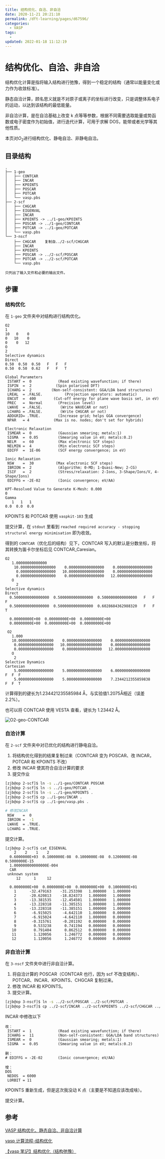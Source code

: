 ```yaml
---
title: 结构优化、自洽、非自洽
date: 2020-11-21 20:21:10
permalink: /dft-learning/pages/d67596/
categories:
  - VASP
tags:
  -
updated: 2022-01-18 11:12:19
---
```


# 结构优化、自洽、非自洽

结构优化计算是指将输入结构进行弛豫，得到一个稳定的结构（通常以能量变化或力作为收敛标准）。

静态自洽计算，顾名思义就是不对原子或离子的坐标进行改变，只是调整体系电子的运动，以达到该结构的最低能量。

非自洽计算，是在自洽基础上改变 k 点等等参数，根据不同需要选取能量或势函数或电子密度作为初始值，进行迭代计算，可用于求解 DOS，能带或者光学等其他性质。

本页对$O_2$进行结构优化、静电自洽、非静电自洽。

## 目录结构

```
.
├── 1-geo
│   ├── CONTCAR
│   ├── INCAR
│   ├── KPOINTS
│   ├── POSCAR
│   ├── POTCAR
│   └── vasp.pbs
├── 2-scf
│   ├── CHGCAR
│   ├── EIGENVAL
│   ├── INCAR
│   ├── KPOINTS -> ../1-geo/KPOINTS
│   ├── POSCAR -> ../1-geo/CONTCAR
│   ├── POTCAR -> ../1-geo/POTCAR
│   └── vasp.pbs
└── 3-nscf
    ├── CHGCAR    复制自../2-scf/CHGCAR
    ├── INCAR
    ├── KPOINTS
    ├── POSCAR -> ../2-scf/POSCAR
    ├── POTCAR -> ../2-scf/POTCAR
    └── vasp.pbs
    
只列出了输入文件和必要的输出文件。
```

## 步骤

### 结构优化

在 `1-geo` 文件夹中对结构进行结构优化。

<code-group>
<code-block title="POSCAR" active>

```
O2                                      
1     
10   0    0
0   10    0
0    0   12
O 
2
Selective dynamics
Direct
0.50  0.50  0.50   F   F   F
0.50  0.50  0.62   F   F   T
```

</code-block>

<code-block title="INCAR">

```
Global Parameters
 ISTART =  0            (Read existing wavefunction; if there)
 ISPIN  =  2           (Spin polarised DFT)
 ICHARG =  2         (Non-self-consistent: GGA/LDA band structures)
 LREAL  = .FALSE.          (Projection operators: automatic)
 ENCUT  =  400        (Cut-off energy for plane wave basis set, in eV)
 PREC   =  Normal       (Precision level)
 LWAVE  = .FALSE.        (Write WAVECAR or not)
 LCHARG = .FALSE.        (Write CHGCAR or not)
 ADDGRID= .TRUE.        (Increase grid; helps GGA convergence)
 NPAR   = 4           (Max is no. nodes; don't set for hybrids)

Electronic Relaxation
 ISMEAR =  0            (Gaussian smearing; metals:1)
 SIGMA  =  0.05         (Smearing value in eV; metals:0.2)
 NELM   =  60           (Max electronic SCF steps)
 NELMIN =  4            (Min electronic SCF steps)
 EDIFF  =  1E-06        (SCF energy convergence; in eV)

Ionic Relaxation
 NSW    =  30          (Max electronic SCF steps)
 IBRION =  2            (Algorithm: 0-MD; 1-Quasi-New; 2-CG)
 ISIF   =  2            (Stress/relaxation: 2-Ions, 3-Shape/Ions/V, 4-Shape/Ions)
 EDIFFG = -2E-02        (Ionic convergence; eV/AA)
```

</code-block>

<code-block title="KPOINTS">

```
KPT-Resolved Value to Generate K-Mesh: 0.000
0
Gamma
   1   1   1
0.0  0.0  0.0
```

</code-block>
</code-group>

KPOINTS 和 POTCAR 使用 `vaspkit-103` 生成

提交计算，在 `stdout` 里看到 ` reached required accuracy - stopping structural energy minimisation ` 即为收敛。

得到的 `CONTCAR`（优化后的结构）见下，CONTCAR 写入的默认是分数坐标，将其转换为笛卡尔坐标后见 CONTCAR_Caresian。

<code-group>

<code-block title="CONTCAR" active>

```
O2                                      
   1.00000000000000     
    10.0000000000000000    0.0000000000000000    0.0000000000000000
     0.0000000000000000   10.0000000000000000    0.0000000000000000
     0.0000000000000000    0.0000000000000000   12.0000000000000000
   O 
     2
Selective dynamics
Direct
  0.5000000000000000  0.5000000000000000  0.5000000000000000   F   F   F
  0.5000000000000000  0.5000000000000000  0.6028684362988320   F   F   T
 
  0.00000000E+00  0.00000000E+00  0.00000000E+00
  0.00000000E+00  0.00000000E+00  0.00000000E+00
```

</code-block>

<code-block title="CONTCAR_Cartesian">

```
 O2
   1.000
   10.0000000000000000    0.0000000000000000    0.0000000000000000
    0.0000000000000000   10.0000000000000000    0.0000000000000000
    0.0000000000000000    0.0000000000000000   12.0000000000000000
   O 
    2
Selective Dynamics
Cartesian
    5.0000000000000000    5.0000000000000000    6.0000000000000000    F  F  F
    5.0000000000000000    5.0000000000000000    7.2344212355859838    F  F  T
```

</code-block>

</code-group>

计算得到的键长为$\text{1.234421235585984 \AA}$，与实验值$\text{1.2075\AA}$相近（误差 2.2%）。

也可以将 CONTCAR 使用 VESTA 查看，键长为 1.23442 $\text{\AA}$。

![O2-geo-CONTCAR](../../../assets/9e406d769c99ae8ffeacf99f2138f73e.png)

### 自洽计算

在 `2-scf` 文件夹中对已优化的结构进行静电自洽。

1. 将结构优化得到的结果复制过来（CONTCAR 变为 POSCAR、改 INCAR，POTCAR 和 KPOINTS 不改）
2. 修改 INCAR 使其符合自洽计算的要求
3. 提交作业

```bash
[zjb@op 2-scf]$ ln -s ../1-geo/CONTCAR POSCAR
[zjb@op 2-scf]$ ln -s ../1-geo/POTCAR .
[zjb@op 2-scf]$ ln -s ../1-geo/KPOINTS .
[zjb@op 2-scf]$ cp ../1-geo/INCAR .
[zjb@op 2-scf]$ cp ../1-geo/vasp.pbs .

# 修改INCAR
 NSW    =  0
 IBRION =  -1
 LWAVE  = .TRUE.
 LCHARG = .TRUE.
```

提交计算。

```
[zjb@op 2-scf]$ cat EIGENVAL 
    2    2    1    2
  0.6000000E+03  0.1000000E-08  0.1000000E-08  0.1200000E-08  0.5000000E-15
  1.000000000000000E-004
  CAR 
 unknown system                          
     12      1     12
 
  0.0000000E+00  0.0000000E+00  0.0000000E+00  0.1000000E+01
    1      -32.479163    -31.253398   1.000000   1.000000
    2      -20.620813    -18.824373   1.000000   1.000000
    3      -13.381535    -12.454501   1.000000   1.000000
    4      -13.228318    -11.385151   1.000000   1.000000
    5      -13.228318    -11.385151   1.000000   1.000000
    6       -6.915025     -4.642110   1.000000   0.000000
    7       -6.915024     -4.642110   1.000000   0.000000
    8       -0.315761     -0.201192   0.000000   0.000000
    9        0.533238      0.741194   0.000000   0.000000
   10        0.791404      0.862512   0.000000   0.000000
   11        1.120056      1.246772   0.000000   0.000000
   12        1.120056      1.246772   0.000000   0.000000
```

### 非自洽计算

在 `3-nscf` 文件夹中进行非自洽计算。

1. 将自洽计算的 POSCAR（CONTCAR 也行，因为 scf 不改变结构）、POTCAR、INCAR、KPOINTS、CHGCAR 复制过来。
2. 修改 INCAR 和 KPOINTS。
3. 提交计算。

```bash
[zjb@op 3-nscf]$ ln -s ../2-scf/POSCAR ../2-scf/POTCAR .
[zjb@op 3-nscf]$ cp ../2-scf/INCAR ../2-scf/KPOINTS ../2-scf/CHGCAR ../2-scf/vasp.pbs .
```

INCAR 中修改以下

```
改：
 ISTART =  1            (Read existing wavefunction; if there)
 ICHARG =  11           (Non-self-consistent: GGA/LDA band structures)
 ISMEAR =  0            (Gaussian smearing; metals:1)
 SIGMA  =  0.05         (Smearing value in eV; metals:0.2)

删：
# EDIFFG = -2E-02       (Ionic convergence; eV/AA)

增：
DOS
 NEDOS  = 6000
 LORBIT = 11 
```

KPOINTS 重新生成，但是这次我没动 K 点（主要是不知道应该改成啥）。

提交计算。

## 参考

 [VASP 结构优化、静态自洽、非自洽计算](https://blog.csdn.net/kyang_823/article/details/59110848)

 [vasp 计算流程-结构优化](https://cndaqiang.github.io/2018/01/23/vasp-step1/)

 [【vasp 笔记】结构优化（结构弛豫）](https://blog.csdn.net/flowingsand/article/details/103656692)
